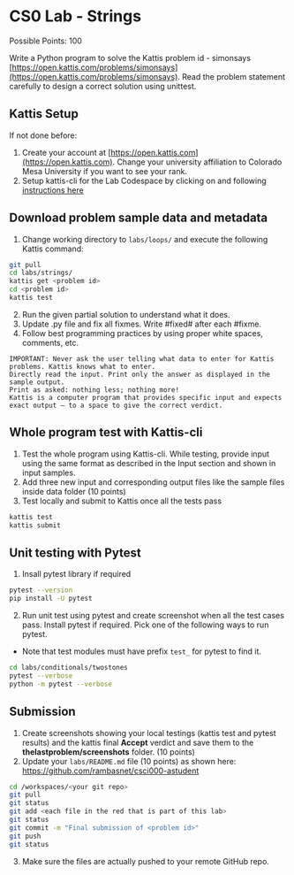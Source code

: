 # CS0 Lab - Strings

Possible Points: 100

Write a Python program to solve the Kattis problem id - simonsays [https://open.kattis.com/problems/simonsays](https://open.kattis.com/problems/simonsays). Read the problem statement carefully to design a correct solution using unittest.

## Kattis Setup

If not done before:

1. Create your account at [https://open.kattis.com](https://open.kattis.com). Change your university affiliation to Colorado Mesa University if you want to see your rank.
2. Setup kattis-cli for the Lab Codespace by clicking on and following [instructions here](https://coloradomesa365-my.sharepoint.com/:w:/g/personal/rbasnet_coloradomesa_edu/ESYiqurabGZJrIKmpCT4FnEBcw25QfcGjk_HK5PnRYbveA?e=xVLbe9)

## Download problem sample data and metadata

1. Change working directory to `labs/loops/` and execute the following Kattis command:

```bash
git pull
cd labs/strings/
kattis get <problem id>
cd <problem id>
kattis test
```

2. Run the given partial solution to understand what it does.
3. Update <problem id>.py file and fix all fixmes. Write #fixed# after each #fixme.
4. Follow best programming practices by using proper white spaces, comments, etc.

```
IMPORTANT: Never ask the user telling what data to enter for Kattis problems. Kattis knows what to enter.
Directly read the input. Print only the answer as displayed in the sample output.
Print as asked: nothing less; nothing more!
Kattis is a computer program that provides specific input and expects exact output – to a space to give the correct verdict.
```

## Whole program test with Kattis-cli

1. Test the whole program using Kattis-cli. While testing, provide input using the same format as described in the Input section and shown in input samples.
2. Add three new input and corresponding output files like the sample files inside data folder (10 points)
3. Test locally and submit to Kattis once all the tests pass

```bash
kattis test
kattis submit
```

## Unit testing with Pytest

1. Insall pytest library if required

```bash
pytest --version
pip install -U pytest
```

2. Run unit test using pytest and create screenshot when all the test cases pass. Install pytest if required. Pick one of the following ways to run pytest.

- Note that test modules must have prefix `test_` for pytest to find it.

```bash
cd labs/conditionals/twostones
pytest --verbose
python -m pytest --verbose
```

## Submission

1. Create screenshots showing your local testings (kattis test and pytest results) and the kattis final **Accept** verdict and save them to the **thelastproblem/screenshots** folder. (10 points)
2. Update your `labs/README.md` file (10 points) as shown here: <https://github.com/rambasnet/csci000-astudent>

```bash
cd /workspaces/<your git repo>
git pull
git status
git add <each file in the red that is part of this lab>
git status
git commit -m "Final submission of <problem id>"
git push
git status
```

3. Make sure the files are actually pushed to your remote GitHub repo.
